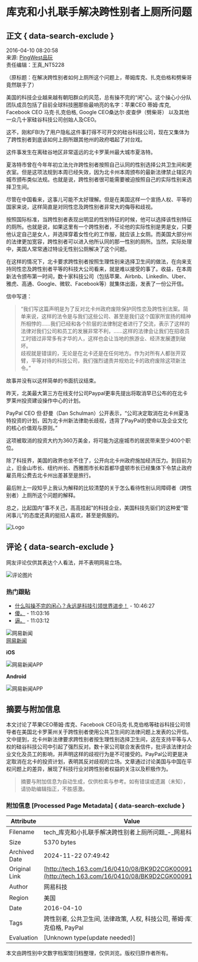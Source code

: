 # 库克和小扎联手解决跨性别者上厕所问题

## 正文 { data-search-exclude }


2016-04-10 08:20:58  
来源: [PingWest品玩](https://www.163.com/special/0077jt/tipoff.html?title=%E5%BA%93%E5%85%8B%E5%92%8C%E5%B0%8F%E6%89%8E%E8%81%94%E6%89%8B%E8%A7%A3%E5%86%B3%E8%B7%A8%E6%80%A7%E5%88%AB%E8%80%85%E4%B8%8A%E5%8E%95%E6%89%80%E9%97%AE%E9%A2%98)  
责任编辑：王真_NT5228

（原标题：在解决跨性别者如何上厕所这个问题上，蒂姆库克、扎克伯格和劈柴哥竟然联手了）

美国的科技企业越来越有朝阳群众的风范，总有操不完的“闲”心。这个操心小分队团队成员包括了目前全球科技圈那些最响亮的名字：苹果CEO 蒂姆·库克, Facebook CEO 马克·扎克伯格, Google CEO桑达尔·皮查伊（劈柴哥） 以及其他一众几十家硅谷科技公司创始人及CEO。

这不，刚和FBI为了用户隐私这件事打得不可开交的硅谷科技公司，现在又集体为了跨性别者到底该如何上厕所跟其他州的政府唱起了对台戏。

这件事发生在离硅谷地区非常遥远的北卡罗莱州最大城市夏洛特。

夏洛特市曾在今年年初立法允许跨性别者按照自己认同的性别选择公共卫生间和更衣室。但是这项法规到本周已经失效，因为北卡州本周颁布的最新法律禁止辖区内城市颁布类似法规。也就是说，跨性别者很可能需要被迫按照自己的实际性别来选择卫生间。

尽管在中国看来，这事儿可能不太好理解。但是在美国这样一个宣扬人权、平等的国家来说，这样简直是对同性恋及跨性别者非常大的侮辱和歧视。

按照国际标准，当跨性别者表现出明显的性别特征的时候，他可以选择该性别特征的厕所。也就是说，如果这里有一个跨性别者，不论他的实际性别是男是女，只要他认定自己是女人，并选择穿着女性化的工作服，就应该上女厕。而美国大部分州的法律更加宽容，跨性别者可以进入他所认同的那一性别的厕所。当然，实际处理中，美国人常常通过特设无性别公厕解决了这个问题。

在这样的情况下，北卡要求跨性别者按照生理性别来选择卫生间的做法，在向来支持同性恋及跨性别者平等的科技大公司看来，就是难以接受的事了。收益，在本周新法令颁布第一时间，数十家科技公司（包括苹果、Airbnb、LinkedIn、Uber、雅虎、高通、Google、微软、Facebook等）就集体出面，发表了一份公开信。

信中写道：

> “我们写这篇声明是为了反对北卡州政府废除保护同性恋及跨性别法案。简单来说，这样的法令是与我们这些公司、甚至是我们这个国家所宣扬的精神所相悖的……我们已经和各个阶层的法律制定者进行了交流，表示了这样的法律对我们公司和员工的发展非常不利，……这样的法律会让我们在招收员工时错过非常多有才华的人，这样也会让当地的旅游业、经济发展遭到破坏。  
> 歧视就是错误的，无论是在北卡还是在任何地方。作为对所有人都张开双臂，平等对待的科技公司，我们强烈谴责并规劝北卡的政府废除这项新法令。”

故事并没有以这样简单的书面抗议结束。

昨天，北美最大第三方在线支付公司Paypal更率先提出将取消早已公布的在北卡罗莱州投资建设操作中心的计划。

PayPal CEO 但·舒曼（Dan Schulman）公开表示，“公司决定取消在北卡州夏洛特投资的计划，因为北卡州新法律助长歧视，违背了PayPal的使命以及企业文化的核心价值观与原则。”

这项被取消的投资大约为360万美金，将可能为这座城市的居民带来至少400个职位。

除了科技界，美国的政界也坐不住了，公开向北卡州政府施加经济压力。到目前为止，旧金山市长、纽约州长、西雅图市长和首都华盛顿市长已经集体下令禁止政府雇员用公费去北卡州出差甚至是旅行。

最后附上一段知乎上我认为解释的比较清楚的关于怎么看待性别认同障碍者（跨性别者）上厕所这个问题的解释。

总之，比起国内“事不关己，高高挂起”的科技企业，美国科技先驱们的这种爱“管闲事儿”的态度还真的挺招人喜欢，甚至是佩服的。

![Logo](https://static.ws.126.net/163/f2e/product/post_nodejs/static/logo.png)

## 评论 { data-search-exclude }

网友评论仅供其表达个人看法，并不表明网易立场。

![评论图片](https://cms-bucket.nosdn.127.net/2018/08/13/078ea9f65d954410b62a52ac773875a1.jpeg)

### 热门跟贴

- [什么叫操不完的闲心？永远是科技引领世界进步！](https://comment.tie.163.com/BK9D2CGK000915BD.html) - 10:46:27 
- [傻。](https://comment.tie.163.com/BK9D2CGK000915BD.html) - 11:03:16 
- [逼。](https://comment.tie.163.com/BK9D2CGK000915BD.html) - 11:03:12 

![网易新闻](https://static.ws.126.net/163/f2e/common/share-icon.png)  
[网易新闻](http://www.163.com/newsapp/#f=163post) 

**iOS**

![网易新闻APP](https://static.ws.126.net/163/f2e/product/post2020_cms/static/images/topapp.e9278d4.png)

**Android**

![网易新闻APP](https://static.ws.126.net/163/f2e/product/post2020_cms/static/images/topapp.e9278d4.png)
<!-- tcd_original_link http://tech.163.com/16/0410/08/BK9D2CGK000915BD.html -->
## 摘要与附加信息

<!-- tcd_abstract -->
本文讨论了苹果CEO蒂姆·库克、Facebook CEO马克·扎克伯格等硅谷科技公司领导者在美国北卡罗莱州关于跨性别者使用公共卫生间的法律问题上发表的公开信。文中提到，北卡州新法律要求跨性别者按生理性别选择卫生间，这在支持平等与人权的硅谷科技公司中引起了强烈反对。数十家公司联合发表信件，批评该法律对企业文化及员工的影响，并声明这样的歧视行为是不可接受的。PayPal公司更是决定取消在北卡的投资计划，表明其反对歧视的立场。文章通过讨论美国与中国在平权问题上的差异，展现了科技行业对跨性别者权益的关注以及积极作为。
<!-- tcd_abstract_end -->

> 摘要与附加信息为自动生成，仅供检索与参考。如有错误或遗漏（未知），请协助编辑指正，不胜感激。

### 附加信息 [Processed Page Metadata] { data-search-exclude }

| Attribute       | Value                                  |
|-----------------|----------------------------------------|
| Filename        | tech_库克和小扎联手解决跨性别者上厕所问题_-_网易科技.md                             |
| Size            | 5370 bytes                           |
| Archived Date   | 2024-11-22 07:49:42                             |
| Original Link   | [http://tech.163.com/16/0410/08/BK9D2CGK000915BD.html](http://tech.163.com/16/0410/08/BK9D2CGK000915BD.html)                       |
| Author          | 网易科技                               |
| Region          | 美国                               |
| Date            | 2016-04-10                                 |
| Tags            | 跨性别者, 公共卫生间, 法律政策, 人权, 科技公司, 蒂姆·库克, 马克·扎克伯格, PayPal                                 |
| Evaluation            | [Unknown type(update needed)]                                 |
<!-- tcd_table_end -->

本文由跨性别中文数字档案馆归档整理，仅供浏览。版权归原作者所有。
